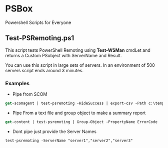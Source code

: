 # PSBox
Powershell Scripts for Everyone
## Test-PSRemoting.ps1
This script tests PowerShell Remoting using **Test-WSMan** cmdLet and returns a Custom PSobject with ServerName and Result.

You can use this script in large sets of servers. In an environment of 500 servers script ends around 3 minutes.
### Examples
+ Pipe from SCOM
```ps 
get-scomagent | test-psremoting -HideSuccess | export-csv -Path c:\temp\wsmanresult.csv
````
+ Pipe From a text file and group object to make a summary report 
```ps 
get-content | test-psremoting | Group-Object -PropertyName ErrorCode
```
+ Dont pipe just provide the Server Names
```ps 
test-psremoting -ServerName "server1","server2","server3"
```